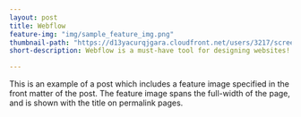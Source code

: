 ```yaml
---
layout: post
title: Webflow
feature-img: "img/sample_feature_img.png"
thumbnail-path: "https://d13yacurqjgara.cloudfront.net/users/3217/screenshots/1686132/webflow_landingpage_1x.jpg"
short-description: Webflow is a must-have tool for designing websites!

---
```

This is an example of a post which includes a feature image specified in the front matter of the post. The feature image spans the full-width of the page, and is shown with the title on permalink pages.
